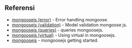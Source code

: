 ## Referensi
- [mongoosejs (error)](https://mongoosejs.com/docs/2.7.x/docs/errors.html) - Error handling mongoose.
- [mongoosejs (validation)](https://mongoosejs.com/docs/validation.html) - Model validation mongoose js.
- [mongoosejs (queries)](https://mongoosejs.com/docs/queries.html) - queries mongoosejs.
- [mongoosejs (virtual)](https://mongoosejs.com/docs/plugins.html) - Using virtual in mongoosejs.
- [mongoosejs](https://mongoosejs.com/) - mongoosejs getting started.
